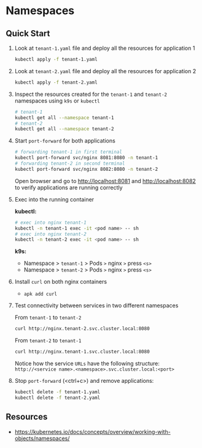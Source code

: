 # Namespaces

## Quick Start

1. Look at `tenant-1.yaml` file and deploy all the resources for application 1

    ```bash
    kubectl apply -f tenant-1.yaml
    ```

2. Look at `tenant-2.yaml` file and deploy all the resources for application 2

    ```bash
    kubectl apply -f tenant-2.yaml
    ```

3. Inspect the resources created for the `tenant-1` and `tenant-2` namespaces using `k9s` or `kubectl`

    ```bash
    # tenant-1
    kubectl get all --namespace tenant-1
    # tenant-2
    kubectl get all --namespace tenant-2
    ```

4. Start `port-forward` for both applications

    ```bash
    # forwarding tenant-1 in first terminal
    kubectl port-forward svc/nginx 8081:8080 -n tenant-1
    # forwarding tenant-2 in second terminal
    kubectl port-forward svc/nginx 8082:8080 -n tenant-2
    ```

    Open browser and go to <http://localhost:8081> and <http://localhost:8082> to verify applications are running correctly

5. Exec into the running container

    **kubectl:**

    ```bash
    # exec into nginx tenant-1
    kubectl -n tenant-1 exec -it <pod name> -- sh
    # exec into nginx tenant-2
    kubectl -n tenant-2 exec -it <pod name> -- sh
    ```

    **k9s:**

    - Namespace > `tenant-1` > Pods `>` nginx `>` press `<s>`
    - Namespace > `tenant-2` > Pods `>` nginx `>` press `<s>`

6. Install `curl` on both nginx containers

    - `apk add curl`

7. Test connectivity between services in two different namespaces

    From `tenant-1` to `tenant-2`

    ```bash
    curl http://nginx.tenant-2.svc.cluster.local:8080
    ```

    From `tenant-2` to `tenant-1`

    ```bash
    curl http://nginx.tenant-1.svc.cluster.local:8080
    ```

    Notice how the service `URLs` have the following structure: `http://<service name>.<namespace>.svc.cluster.local:<port>`

8. Stop `port-forward` (<ctrl+c>) and remove applications:

    ```bash
    kubectl delete -f tenant-1.yaml
    kubectl delete -f tenant-2.yaml
    ```

## Resources

- <https://kubernetes.io/docs/concepts/overview/working-with-objects/namespaces/>
